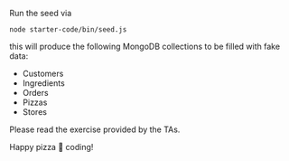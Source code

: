 Run the seed via

`node starter-code/bin/seed.js`

this will produce the following MongoDB collections to be filled with fake data:

- Customers
- Ingredients
- Orders
- Pizzas
- Stores

Please read the exercise provided by the TAs.

Happy pizza 🍕 coding!
